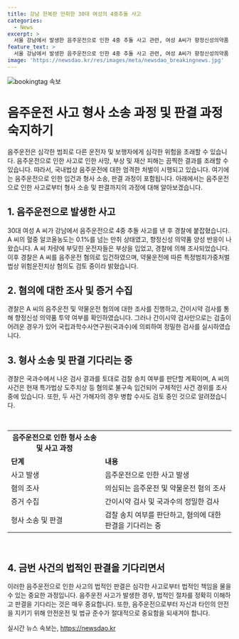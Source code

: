 ```yaml
---
title: 강남 한복판 만취한 30대 여성의 4중추돌 사고
categories:
  - News
excerpt: >
  서울 강남에서 발생한 음주운전으로 인한 4중 추돌 사고 관련, 여성 A씨가 향정신성의약품 양성반응이 나오며 마약 정밀검사를 받게 된 상황. 이에 경찰은 향정신성의약품 투약 여부에 대한 국과수의 검사를 요청하고, 피해자들의 안전 여부를 확인했으며 A씨의 도주치상 등 특가법상 혐의도 조사 중이라고 전했다. A씨는 전날에도 사람을 덮쳤으며 수서경찰서는 관련하여 불구속 입건하여 사건 경위를 조사할 예정이라고 밝혔다. 두 사건의 가해자가 동일하므로 병합 수사도 검토 중이라고 알려졌다.
feature_text: >
  서울 강남에서 발생한 음주운전으로 인한 4중 추돌 사고 관련, 여성 A씨가 향정신성의약품 양성반응이 나오며 마약 정밀검사를 받게 된 상황. 이에 경찰은 향정신성의약품 투약 여부에 대한 국과수의 검사를 요청하고, 피해자들의 안전 여부를 확인했으며 A씨의 도주치상 등 특가법상 혐의도 조사 중이라고 전했다. A씨는 전날에도 사람을 덮쳤으며 수서경찰서는 관련하여 불구속 입건하여 사건 경위를 조사할 예정이라고 밝혔다. 두 사건의 가해자가 동일하므로 병합 수사도 검토 중이라고 알려졌다.
image: 'https://newsdao.kr/res/images/meta/newsdao_breakingnews.jpg'
---
```


<p><img src="https://newsdao.kr/res/images/meta/newsdao_breakingnews.jpg" alt="bookingtag 속보" /></p>

<h1>음주운전 사고 형사 소송 과정 및 판결 과정 숙지하기</h1>

<p data-ke-size="size16">음주운전은 심각한 범죄로 다른 운전자 및 보행자에게 심각한 위험을 초래할 수 있습니다. 음주운전으로 인한 사고로 인한 사망, 부상 및 재산 피해는 끔찍한 결과를 초래할 수 있습니다. 따라서, 국내법상 음주운전에 대한 엄격한 처벌이 시행되고 있습니다. 여기에는 음주운전으로 인한 입건과 형사 소송, 판결 과정이 포함됩니다. 아래에서는 음주운전으로 인한 사고로부터 형사 소송 및 판결까지의 과정에 대해 알아보겠습니다.</p>

<h2>1. 음주운전으로 발생한 사고</h2>

<p data-ke-size="size16">30대 여성 A 씨가 강남에서 음주운전으로 4중 추돌 사고를 낸 후 경찰에 붙잡혔습니다. A 씨의 혈중 알코올농도는 0.1%를 넘는 만취 상태였고, 향정신성 의약품 양성 반응이 나왔습니다. A 씨 차량에 부딪힌 운전자들은 부상을 입었고, 경찰에 의해 조사되었습니다. 이후 경찰은 A 씨를 음주운전 혐의로 입건하였으며, 약물운전에 따른 특정범죄가중처벌법상 위험운전치상 혐의도 검토 중이라 밝혔습니다.</p>

<h2>2. 혐의에 대한 조사 및 증거 수집</h2>

<p data-ke-size="size16">경찰은 A 씨의 음주운전 및 약물운전 혐의에 대한 조사를 진행하고, 간이시약 검사를 통해 향정신성 의약품 투약 여부를 확인하였습니다. 그러나 간이시약 검사만으로는 검출이 어려운 경우가 있어 국립과학수사연구원(국과수)에 의뢰하여 정밀한 검사를 실시하였습니다.</p>

<h2>3. 형사 소송 및 판결 기다리는 중</h2>

<p data-ke-size="size16">경찰은 국과수에서 나온 검사 결과를 토대로 검찰 송치 여부를 판단할 계획이며, A 씨의 사건은 현재 특가법상 도주치상 등 혐의로 불구속 입건되어 구체적인 사건 경위를 조사 중에 있습니다. 또한, 두 사건 가해자의 경우 병합 수사도 검토 중인 것으로 알려졌습니다.</p>

<p data-ke-size="size16">&nbsp;</p>

<table>
    <tbody>
        <tr>
            <td style="text-align: center; height: 17px;"><b>음주운전으로 인한 형사 소송 및 사고 과정</b></td>
        </tr>
        <tr>
            <td style="text-align: left; height: 17px;"><b>단계</b></td>
            <td style="text-align: left; height: 17px;"><b>내용</b></td>
        </tr>
        <tr>
            <td style="text-align: left; height: 17px;">사고 발생</td>
            <td style="text-align: left; height: 17px;">음주운전으로 인한 사고 발생</td>
        </tr>
        <tr>
            <td style="text-align: left; height: 17px;">혐의 조사</td>
            <td style="text-align: left; height: 17px;">의심되는 음주운전 및 약물운전 혐의 조사</td>
        </tr>
        <tr>
            <td style="text-align: left; height: 17px;">증거 수집</td>
            <td style="text-align: left; height: 17px;">간이시약 검사 및 국과수의 정밀한 검사</td>
        </tr>
        <tr>
            <td style="text-align: left; height: 17px;">형사 소송 및 판결</td>
            <td style="text-align: left; height: 17px;">검찰 송치 여부를 판단하고, 혐의에 대한 판결을 기다리는 중</td>
        </tr>
    </tbody>
</table>

<p data-ke-size="size16">&nbsp;</p>

<h2>4. 금번 사건의 법적인 판결을 기다리면서</h2>

<p data-ke-size="size16">이러한 음주운전으로 인한 사고의 법적인 판결은 심각한 사고로부터 법적인 책임을 물을 수 있는 중요한 과정입니다. 음주운전 사고가 발생한 경우, 법적인 절차를 정확히 이해하고 판결을 기다리는 것은 매우 중요합니다. 또한, 음주운전으로부터 자신과 타인의 안전을 지키기 위해 안전운전 및 법규 준수가 절대적으로 중요함을 되새겨야 합니다.</p>
실시간 뉴스 속보는, <a href="https://newsdao.kr" rel="dofollow">https://newsdao.kr</a>


